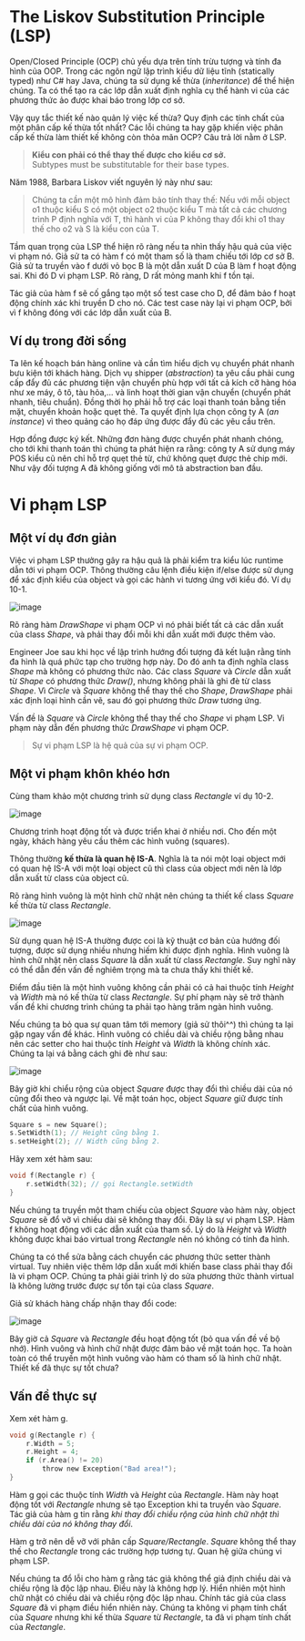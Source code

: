 # The Liskov Substitution Principle (LSP)

Open/Closed Principle (OCP) chủ yếu dựa trên tính trừu tượng và tính đa hình của OOP. Trong các ngôn ngữ lập trình kiểu dữ liệu tĩnh (statically typed) như C# hay Java, chúng ta sử dụng kế thừa (*inheritance*) để thể hiện chúng. Ta có thể tạo ra các lớp dẫn xuất định nghĩa cụ thể hành vi của các phương thức ảo được khai báo trong lớp cơ sở.

Vậy quy tắc thiết kế nào quản lý việc kế thừa? Quy định các tính chất của một phân cấp kế thừa tốt nhất? Các lỗi chúng ta hay gặp khiến việc phân cấp kế thừa làm thiết kế không còn thỏa mãn OCP?
Câu trả lời nằm ở LSP.

> **Kiểu con phải có thể thay thế được cho kiểu cơ sở.** <br>
Subtypes must be substitutable for their base types.

Năm 1988, Barbara Liskov viết nguyên lý này như sau:

> Chúng ta cần một mô hình đảm bảo tính thay thế: Nếu với mỗi object o1 thuộc kiểu S có một object o2 thuộc kiểu T mà tất cả các chương trình P định nghĩa với T, thì hành vi của P không thay đổi khi o1 thay thế cho o2 và S là kiểu con của T.

Tầm quan trọng của LSP thể hiện rõ ràng nếu ta nhìn thấy hậu quả của việc vi phạm nó. Giả sử ta có hàm f có một tham số là tham chiếu tới lớp cơ sở B. Giả sử ta truyền vào f dưới vỏ bọc B là một dẫn xuất D của B làm f hoạt động sai. Khi đó D vi phạm LSP. Rõ ràng, D rất mỏng manh khi f tồn tại.

Tác giả của hàm f sẽ cố gắng tạo một số test case cho D, để đảm bảo f hoạt động chính xác khi truyền D cho nó. Các test case này lại vi phạm OCP, bởi vì f không đóng với các lớp dẫn xuất của B.

## Ví dụ trong đời sống

Ta lên kế hoạch bán hàng online và cần tìm hiểu dịch vụ chuyển phát nhanh bưu kiện tới khách hàng. Dịch vụ shipper (*abstraction*) ta yêu cầu phải cung cấp đẩy đủ các phương tiện vận chuyển phù hợp với tất cả kích cỡ hàng hóa như xe máy, ô tô, tàu hỏa,… và linh hoạt thời gian vận chuyển (chuyển phát nhanh, tiêu chuẩn). Đồng thời họ phải hỗ trợ các loại thanh toán bằng tiền mặt, chuyển khoản hoặc quẹt thẻ. Ta quyết định lựa chọn công ty A (*an instance*) vì theo quảng cáo họ đáp ứng được đẩy đủ các yêu cầu trên.

Hợp đồng được ký kết. Những đơn hàng được chuyển phát nhanh chóng, cho tới khi thanh toán thì chúng ta phát hiện ra rằng: công ty A sử dụng máy POS kiểu cũ nên chỉ hỗ trợ quẹt thẻ từ, chứ không quẹt được thẻ chip mới. Như vậy đối tượng A đã không giống với mô tả abstraction ban đầu.

# Vi phạm LSP

## Một ví dụ đơn giản

Việc vi phạm LSP thưởng gây ra hậu quả là phải kiểm tra kiểu lúc runtime dẫn tới vi phạm OCP. Thông thường câu lệnh điều kiện if/else được sử dụng để xác định kiểu của object và gọi các hành vi tương ứng với kiểu đó. Ví dụ 10-1.

![image](https://user-images.githubusercontent.com/27339791/94753462-81b63580-03b8-11eb-99e5-22d30c9dcd70.png)

Rõ ràng hàm *DrawShape* vi phạm OCP vì nó phải biết tất cả các dẫn xuất của class *Shape*, và phải thay đổi mỗi khi dẫn xuất mới được thêm vào.

Engineer Joe sau khi học về lập trình hướng đối tượng đã kết luận rằng tính đa hình là quá phức tạp cho trường hợp này. Do đó anh ta định nghĩa class *Shape* mà không có phương thức nào. Các class *Square* và *Circle* dẫn xuất từ *Shape* có phương thức *Draw()*, nhưng không phải là ghi đè từ class *Shape*. Vì *Circle* và *Square* không thể thay thế cho *Shape*, *DrawShape* phải xác định loại hình cần vẽ, sau đó gọi phương thức *Draw* tương ứng.

Vấn đề là *Square* và *Circle* không thể thay thế cho *Shape* vi phạm LSP. Vi phạm này dẫn đến phương thức *DrawShape* vi phạm OCP.

> Sự vi phạm LSP là hệ quả của sự vi phạm OCP.

## Một vi phạm khôn khéo hơn

Cùng tham khảo một chương trình sử dụng class *Rectangle* ví dụ 10-2.

![image](https://user-images.githubusercontent.com/27339791/95398597-686d3600-0930-11eb-8941-4dfb59ad0ff5.png)

Chương trình hoạt động tốt và được triển khai ở nhiều nơi. Cho đến một ngày, khách hàng yêu cầu thêm các hình vuông (squares).

Thông thường **kế thừa là quan hệ IS-A**. Nghĩa là ta nói một loại object mới có quan hệ IS-A với một loại object cũ thì class của object mới nên là lớp dẫn xuất từ class của object cũ.

Rõ ràng hình vuông là một hình chữ nhật nên chúng ta thiết kế class *Square* kế thừa từ class *Rectangle*.

![image](https://user-images.githubusercontent.com/27339791/95399123-a61e8e80-0931-11eb-903f-5c8dd756b36a.png)

Sử dụng quan hệ IS-A thường được coi là kỹ thuật cơ bản của hướng đối tượng, được sử dụng nhiều nhưng hiếm khi được định nghĩa. Hình vuông là hình chữ nhật nên class *Square* là dẫn xuất từ class *Rectangle*. Suy nghĩ này có thể dẫn đến vấn đề nghiêm trọng mà ta chưa thấy khi thiết kế.

Điểm đầu tiên là một hình vuông không cần phải có cả hai thuộc tính *Height* và *Width* mà nó kế thừa từ class *Rectangle*. Sự phí phạm này sẽ trở thành vấn đề khi chương trình chúng ta phải tạo hàng trăm ngàn hình vuông.

Nếu chúng ta bỏ qua sự quan tâm tới memory (giả sử thôi^^) thì chúng ta lại gặp ngay vấn đề khác. Hình vuông có chiều dài và chiều rộng bằng nhau nên các setter cho hai thuộc tính *Height* và *Width* là không chính xác. Chúng ta lại vá bằng cách ghi đè như sau:

![image](https://user-images.githubusercontent.com/27339791/95399854-5b9e1180-0933-11eb-80bd-6ba70969e330.png)

Bây giờ khi chiểu rộng của object *Square* được thay đổi thì chiều dài của nó cũng đổi theo và ngược lại. Về mặt toán học, object *Square* giữ được tính chất của hình vuông.

```C
Square s = new Square();
s.SetWidth(1); // Height cũng bằng 1.
s.setHeight(2); // Width cũng bằng 2.
```

Hãy xem xét hàm sau:

```C
void f(Rectangle r) {
    r.setWidth(32); // gọi Rectangle.setWidth
}
```

Nếu chúng ta truyền một tham chiếu của object *Square* vào hàm này, object *Square* sẽ đổ vỡ vì chiều dài sẽ không thay đổi. Đây là sự vi phạm LSP. Hàm f không hoạt động với các dẫn xuất của tham số. Lý do là *Height* và *Width* không được khai báo virtual trong *Rectangle* nên nó không có tính đa hình.

Chúng ta có thể sửa bằng cách chuyển các phương thức setter thành virtual. Tuy nhiên việc thêm lớp dẫn xuất mới khiến base class phải thay đổi là vi phạm OCP. Chúng ta phải giải trình lý do sửa phương thức thành virtual là không lường trước được sự tồn tại của class *Square*.

Giả sử khách hàng chấp nhận thay đổi code:

![image](https://user-images.githubusercontent.com/27339791/95400932-22b36c00-0936-11eb-96f1-b36897986da3.png)

Bây giờ cả *Square* và *Rectangle* đều hoạt động tốt (bỏ qua vấn đề về bộ nhớ). Hình vuông và hình chữ nhật được đảm bảo về mặt toán học. Ta hoàn toàn có thể truyền một hình vuông vào hàm có tham số là hình chữ nhật. Thiết kế đã thực sự tốt chưa?

## Vấn đề thực sự

Xem xét hàm g.

```C
void g(Rectangle r) {
    r.Width = 5;
    r.Height = 4;
    if (r.Area() != 20)
        throw new Exception("Bad area!");
}
```

Hàm g gọi các thuộc tính *Width* và *Height* của *Rectangle*. Hàm này hoạt động tốt với *Rectangle* nhưng sẽ tạo Exception khi ta truyền vào *Square*. Tác giả của hàm g tin rằng *khi thay đổi chiều rộng của hình chữ nhật thì chiều dài của nó không thay đổi*.

Hàm g trở nên dễ vỡ với phân cấp *Square/Rectangle*. *Square* không thể thay thế cho *Rectangle* trong các trường hợp tương tự. Quan hệ giữa chúng vi phạm LSP.

Nếu chúng ta đổ lỗi cho hàm g rằng tác giả không thể giả định chiều dài và chiều rộng là độc lập nhau. Điều này là không hợp lý. Hiển nhiên một hình chữ nhật có chiều dài và chiều rộng độc lập nhau. Chính tác giả của class *Square* đã vi phạm điều hiển nhiên này. Chúng ta không vi phạm tính chất của *Square* nhưng khi kế thừa *Square* từ *Rectangle*, ta đã vi phạm tính chất của *Rectangle*.
